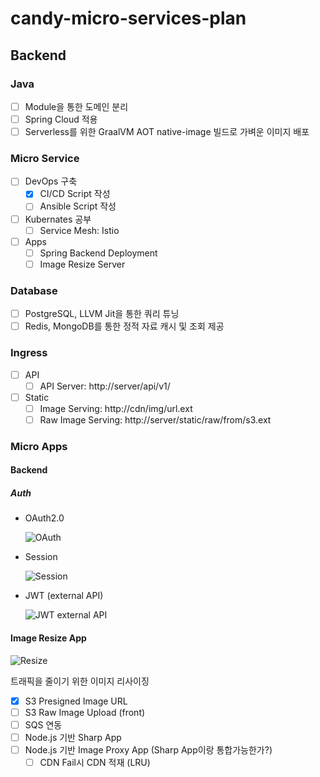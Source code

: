 # candy-micro-services-plan

## Backend

### Java

 - [ ] Module을 통한 도메인 분리
 - [ ] Spring Cloud 적용
 - [ ] Serverless를 위한 GraalVM AOT native-image 빌드로 가벼운 이미지 배포

### Micro Service

 - [ ] DevOps 구축
   - [x] CI/CD Script 작성
   - [ ] Ansible Script 작성
   
 - [ ] Kubernates 공부
   - [ ] Service Mesh: Istio
   
 - [ ] Apps
   - [ ] Spring Backend Deployment
   - [ ] Image Resize Server

### Database

 - [ ] PostgreSQL, LLVM Jit을 통한 쿼리 튜닝
 - [ ] Redis, MongoDB를 통한 정적 자료 캐시 및 조회 제공
 
### Ingress

 - [ ] API
   - [ ] API Server: http://server/api/v1/
 - [ ] Static
   - [ ] Image Serving: http://cdn/img/url.ext
   - [ ] Raw Image Serving: http://server/static/raw/from/s3.ext
 
### Micro Apps

#### Backend

##### Auth

- OAuth2.0
  
  ![OAuth](https://user-images.githubusercontent.com/9719650/177562962-981d31e6-545c-4e57-9847-b1fed46bcd7e.jpg)

  
- Session

  ![Session](https://user-images.githubusercontent.com/9719650/177559067-63c704a6-502b-4047-a32d-db8f56b50a0b.jpg)
  
- JWT (external API)

  ![JWT external API](https://user-images.githubusercontent.com/9719650/177562065-a4493608-6bbf-4e7b-b2f6-e28cfc39f9ef.jpg)


#### Image Resize App

![Resize](https://user-images.githubusercontent.com/9719650/177554309-a15826a2-cfe1-40f8-bf1c-97ed5605c1d4.jpg)

트래픽을 줄이기 위한 이미지 리사이징

 - [x] S3 Presigned Image URL
 - [ ] S3 Raw Image Upload (front)
 - [ ] SQS 연동
 - [ ] Node.js 기반 Sharp App
 - [ ] Node.js 기반 Image Proxy App (Sharp App이랑 통합가능한가?)
   - [ ] CDN Fail시 CDN 적재 (LRU)
